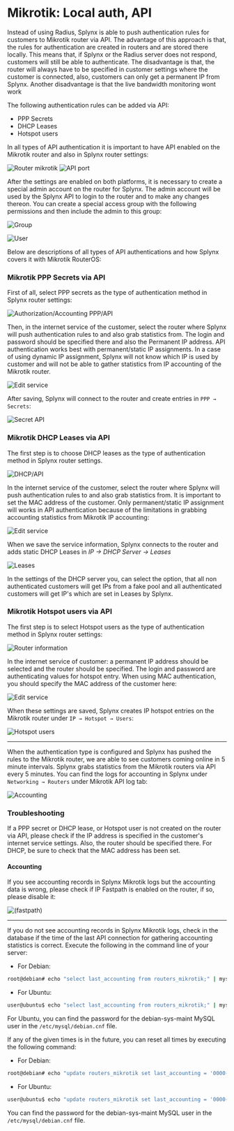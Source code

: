 Mikrotik: Local auth, API
==========

Instead of using Radius, Splynx is able to push authentication rules for customers to Mikrotik router via API. The advantage of this approach is that, the rules for authentication are created in routers and are stored there locally. This means that, if Splynx or the Radius server does not respond, customers will still be able to authenticate. The disadvantage is that, the router will always have to be specified in customer settings where the customer is connected, also, customers can only get a permanent IP from Splynx. Another disadvantage is that the live bandwidth monitoring wont work


The following authentication rules can be added via API:

* PPP Secrets
* DHCP Leases
* Hotspot users

In all types of API authentication it is important to have API enabled on the Mikrotik router and also in Splynx router settings:

![Router mikrotik](static_ip_api.png)
![API port](api_port.png)


After the settings are enabled on both platforms, it is necessary to create a special admin account on the router for Splynx. The admin account will be used by the Splynx API to login to the router and to make any changes thereon. You can create a special access group with the following permissions and then include the admin to this group:

![Group](group.png)

![User](user.png)

Below are descriptions of all types of API authentications and how Splynx covers it with Mikrotik RouterOS:


### Mikrotik PPP Secrets via API

First of all, select PPP secrets as the type of authentication method in Splynx router settings:

![Authorization/Accounting PPP/API](api_secrets.png)


Then, in the internet service of the customer, select the router where Splynx will push authentication rules to and also grab statistics from. The login and password should be specified there and also the Permanent IP address. API authentication works best with permanent/static IP assignments. In a case of using dynamic IP assignment, Splynx will not know which IP is used by customer and will not be able to gather statistics from IP accounting of the Mikrotik router.

![Edit service](edit_service.png)

After saving, Splynx will connect to the router and create entries in `PPP → Secrets`:

![Secret API](secrets_api.png)


### Mikrotik DHCP Leases via API

The first step is to choose DHCP leases as the type of authentication method in Splynx router settings.

![DHCP/API](aa_dhcp.png)

In the internet service of the customer, select the router where Splynx will push authentication rules to and also grab statistics from. It is important to set the MAC address of the customer. Only permanent/static IP assignment will works in API authentication because of the limitations in grabbing accounting statistics from Mikrotik IP accounting:

![Edit service](edit_service1.png)

When we save the service information, Splynx connects to the router and adds static DHCP Leases in *IP → DHCP Server → Leases*

![Leases](leases.png)

In the settings of the DHCP server you, can select the option, that all non authenticated customers will get IPs from a fake pool and all authenticated customers will get IP's which are set in Leases by Splynx.



### Mikrotik Hotspot users via API

The first step is to select Hotspot users as the type of authentication method in Splynx router settings:

![Router information](router_info.png)


In the internet service of customer: a permanent IP address should be selected and the router should be specified. The login and password are authenticating values for hotspot entry. When using MAC authentication, you should specify the MAC address of the customer here:

![Edit service](edit_service2.png)


When these settings are saved, Splynx creates IP hotspot entries on the Mikrotik router under `IP → Hotspot → Users`:

![Hotspot users](hs_users.png)

---
When the authentication type is configured and Splynx has pushed the rules to the Mikrotik router, we are able to see customers coming online in 5 minute intervals. Splynx grabs statistics from the Mikrotik routers via API every 5 minutes. You can find the logs for accounting in Splynx under `Networking → Routers` under Mikrotik API log tab:

![Accounting](accounting.png)

### Troubleshooting

If a PPP secret or DHCP lease, or Hotspot user is not created on the router via API, please check if the IP address is specified in the customer's internet service settings. Also, the router should be specified there. For DHCP, be sure to check that the MAC address has been set.

#### Accounting
If you see accounting records in Splynx Mikrotik logs but the accounting data is wrong, please check if IP Fastpath is enabled on the router, if so, please disable it:

![(fastpath)](fastpath.png)

---
If you do not see accounting records in Splynx Mikrotik logs, check in the database if the time of the last API connection for gathering accounting statistics is correct.
Execute the following in the command line of your server:

* For Debian:
```bash
root@debian# echo "select last_accounting from routers_mikrotik;" | mysql splynx
```

* For Ubuntu:
```bash
user@ubuntu$ echo "select last_accounting from routers_mikrotik;" | mysql -u debian-sys-maint -p splynx
```
For Ubuntu, you can find the password for the debian-sys-maint MySQL user in the `/etc/mysql/debian.cnf` file.

If any of the given times is in the future, you can reset all times by executing the following command:

* For Debian:
```bash
root@debian# echo "update routers_mikrotik set last_accounting = '0000-00-00 00:00:00';" | mysql splynx
```

* For Ubuntu:
```bash
user@ubuntu$ echo "update routers_mikrotik set last_accounting = '0000-00-00 00:00:00';" | mysql -u debian-sys-maint -p splynx
```
You can find the password for the debian-sys-maint MySQL user in the  `/etc/mysql/debian.cnf` file.

